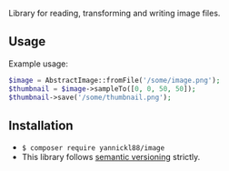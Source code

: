 Library for reading, transforming and writing image files.

Usage
------------

Example usage:
```php
$image = AbstractImage::fromFile('/some/image.png');
$thumbnail = $image->sampleTo([0, 0, 50, 50]);
$thumbnail->save('/some/thumbnail.png');
```

Installation
------------
* `$ composer require yannickl88/image`
* This library follows [semantic versioning](http://semver.org/) strictly.